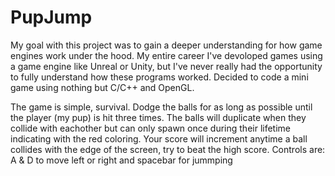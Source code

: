 # PupJump
My goal with this project was to gain a deeper understanding for how game engines work under the hood. My entire career I've devoloped games using a game engine like Unreal or Unity, but I've never really had the opportunity to fully understand how these programs worked. Decided to code a mini game using nothing but C/C++ and OpenGL.

The game is simple, survival. Dodge the balls for as long as possible until the player (my pup) is hit three times. The balls will duplicate when they collide with eachother but can only spawn once during their lifetime indicating with the red coloring. Your score will increment anytime a ball collides with the edge of the screen, try to beat the high score. Controls are: A & D to move left or right and spacebar for jummping


